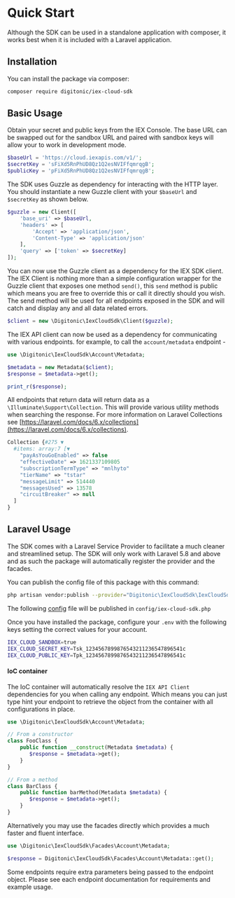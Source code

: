 # Quick Start

Although the SDK can be used in a standalone application with composer, it works best when it is included with a Laravel application.

## Installation

You can install the package via composer:

```bash
composer require digitonic/iex-cloud-sdk
```

## Basic Usage 

Obtain your secret and public keys from the IEX Console. The base URL can be swapped out for the sandbox URL and paired with sandbox keys will allow your to work in development mode.
```php
$baseUrl = 'https://cloud.iexapis.com/v1/';
$secretKey = 'sFiXd5RnPhUD8Qz1Q2esNVIFfqmrqgB';
$publicKey = 'pFiXd5RnPhUD8Qz1Q2esNVIFfqmrqgB';
```

The SDK uses Guzzle as dependency for interacting with the HTTP layer. You should instantiate a new Guzzle client with your `$baseUrl` and `$secretKey` as shown below.

```php
$guzzle = new Client([
    'base_uri' => $baseUrl,
    'headers' => [
        'Accept' => 'application/json',
        'Content-Type' => 'application/json'
    ],
    'query' => ['token' => $secretKey]
]);
```

You can now use the Guzzle client as a dependency for the IEX SDK client. The IEX Client is nothing more than a simple configuration wrapper for the Guzzle client that exposes one method `send()`, this `send` method is public which means you are free to override this or call it directly should you wish. The send method will be used for all endpoints exposed in the SDK and will catch and display any and all data related errors. 

```php
$client = new \Digitonic\IexCloudSdk\Client($guzzle);
```

The IEX API client can now be used as a dependency for communicating with various endpoints. for example, to call the `account/metadata` endpoint - 

```php
use \Digitonic\IexCloudSdk\Account\Metadata;

$metadata = new Metadata($client);
$response = $metadata->get();

print_r($response);
```

All endpoints that return data will return data as a `\Illuminate\Support\Collection`. This will provide various utility methods when searching the response. For more information on Laravel Collections see [https://laravel.com/docs/6.x/collections](https://laravel.com/docs/6.x/collections).

```php
Collection {#275 ▼
  #items: array:7 [▼
    "payAsYouGoEnabled" => false
    "effectiveDate" => 1621337109805
    "subscriptionTermType" => "mnlhyto"
    "tierName" => "tstar"
    "messageLimit" => 514440
    "messagesUsed" => 13578
    "circuitBreaker" => null
  ]
}
```

## Laravel Usage

The SDK comes with a Laravel Service Provider to facilitate a much cleaner and streamlined setup. The SDK will only work with Laravel 5.8 and above and as such the package will automatically register the provider and the facades.

You can publish the config file of this package with this command:

``` bash
php artisan vendor:publish --provider="Digitonic\IexCloudSdk\IexCloudSdkServiceProvider"
```

The following [config](config/config.php) file will be published in `config/iex-cloud-sdk.php`

Once you have installed the package, configure your `.env` with the following keys setting the correct values for your account.

```bash
IEX_CLOUD_SANDBOX=true
IEX_CLOUD_SECRET_KEY=Tsk_1234567899876543211236547896541c
IEX_CLOUD_PUBLIC_KEY=Tpk_1234567899876543211236547896541c
```

#### IoC container

The IoC container will automatically resolve the `IEX API Client` dependencies for you when calling any endpoint. Which means you can just type hint your endpoint to retrieve the object from the container with all configurations in place.

```php
use \Digitonic\IexCloudSdk\Account\Metadata;

// From a constructor
class FooClass {
    public function __construct(Metadata $metadata) {
       $response = $metadata->get();
    }
}

// From a method
class BarClass {
    public function barMethod(Metadata $metadata) {
       $response = $metadata->get();
    }
}
```

Alternatively you may use the facades directly which provides a much faster and fluent interface.

```php
use \Digitonic\IexCloudSdk\Facades\Account\Metadata;

$response = Digitonic\IexCloudSdk\Facades\Account\Metadata::get();
```

Some endpoints require extra parameters being passed to the endpoint object. Please see each endpoint documentation for requirements and example usage.
